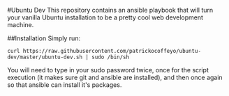#Ubuntu Dev
This repository contains an ansible playbook that will turn your vanilla Ubuntu installation to be a pretty cool web development machine.

##Installation
Simply run:

```curl https://raw.githubusercontent.com/patrickocoffeyo/ubuntu-dev/master/ubuntu-dev.sh | sudo /bin/sh```


You will need to type in your sudo password twice, once for the script execution (it makes sure git and ansible are installed), and then once again so that ansible can install it's packages.

